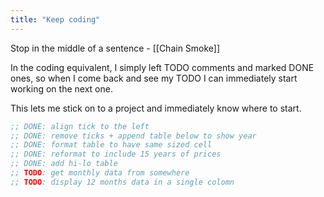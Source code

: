 ```yaml
---
title: "Keep coding"
---
```


Stop in the middle of a sentence - [[Chain Smoke]]

In the coding equivalent, I simply left TODO comments and marked DONE ones, so when I come back and see my TODO I can immediately start working on the next one. 

This lets me stick on to a project and immediately know where to start.

```clojure
;; DONE: align tick to the left
;; DONE: remove ticks + append table below to show year
;; DONE: format table to have same sized cell
;; DONE: reformat to include 15 years of prices
;; DONE: add hi-lo table
;; TODO: get monthly data from somewhere
;; TODO: display 12 months data in a single colomn
```